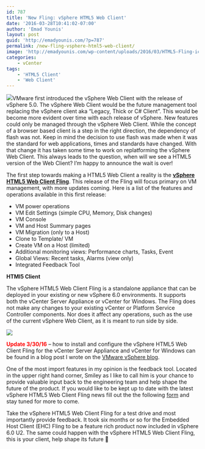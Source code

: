 ```yaml
---
id: 787
title: 'New Fling: vSphere HTML5 Web Client'
date: '2016-03-28T10:41:02-07:00'
author: 'Emad Younis'
layout: post
guid: 'http://emadyounis.com/?p=787'
permalink: /new-fling-vsphere-html5-web-client/
image: 'http://emadyounis.com/wp-content/uploads/2016/03/HTML5-Fling-icon.png'
categories:
    - vCenter
tags:
    - 'HTML5 Client'
    - 'Web Client'
---
```


![](https://younise.github.io/assets/img/2016/03/HTML5-Fling-icon.png?resize=166%2C166)VMware first introduced the vSphere Web Client with the release of vSphere 5.0. The vSphere Web Client would be the future management tool replacing the vSphere client aka “Legacy, Thick or C# Client”. This would be become more evident over time with each release of vSphere. New features could only be managed through the vSphere Web Client. While the concept of a browser based client is a step in the right direction, the dependency of flash was not. Keep in mind the decision to use flash was made when it was the standard for web applications, times and standards have changed. With that change it has taken some time to work on replatforming the vSphere Web Client. This always leads to the question, when will we see a HTML5 version of the Web Client? I’m happy to announce the wait is over!

The first step towards making a HTML5 Web Client a reality is the <span style="color: #0000ff;">**[vSphere HTML5 Web Client Fling](https://labs.vmware.com/flings/vsphere-html5-web-client)**</span>. This release of the Fling will focus primary on VM management, with more updates coming. Here is a list of the features and operations available in this first release:

- VM power operations
- VM Edit Settings (simple CPU, Memory, Disk changes)
- VM Console
- VM and Host Summary pages
- VM Migration (only to a Host)
- Clone to Template/ VM
- Create VM on a Host (limited)
- Additional monitoring views: Performance charts, Tasks, Event
- Global Views: Recent tasks, Alarms (view only)
- Integrated Feedback Tool

**HTMl5 Client**

The vSphere HTML5 Web Client Fling is a standalone appliance that can be deployed in your existing or new vSphere 6.0 environments. It supports both the vCenter Server Appliance or vCenter for Windows. The Fling does not make any changes to your existing vCenter or Platform Service Controller components. Nor does it affect any operations, such as the use of the current vSphere Web Client, as it is meant to run side by side.

[![](https://younise.github.io/assets/img/2016/03/HTML5-Client.png?resize=1365%2C837)](https://younise.github.io/assets/img/2016/03/HTML5-Client.png)

<span style="color: #ff0000;">**Update 3/30/16**</span> – how to install and configure the vSphere HTML5 Web Client Fling for the vCenter Server Appliance and vCenter for Windows can be found in a blog post I wrote on the [VMware vSphere blog](http://blogs.vmware.com/vsphere/2016/03/vsphere-html5-web-client-fling-getting-started.html).

One of the most import features in my opinion is the feedback tool. Located in the upper right hand corner, Smiley as I like to call him is your chance to provide valuable input back to the engineering team and help shape the future of the product. If you would like to be kept up to date with the latest vSphere HTML5 Web Client Fling news fill out the the following [form](https://docs.google.com/forms/d/1d9OGrJk_u-w-QXdJPRMoX14hxNBTfW4RXmNDzsso1cA/viewform?c=0&w=1&usp=send_form) and stay tuned for more to come.

Take the vSphere HTML5 Web Client Fling for a test drive and most importantly provide feedback. It took six months or so for the Embedded Host Client (EHC) Fling to be a feature rich product now included in vSphere 6.0 U2. The same could happen with the vSphere HTML5 Web Client Fling, this is your client, help shape its future 🙂
